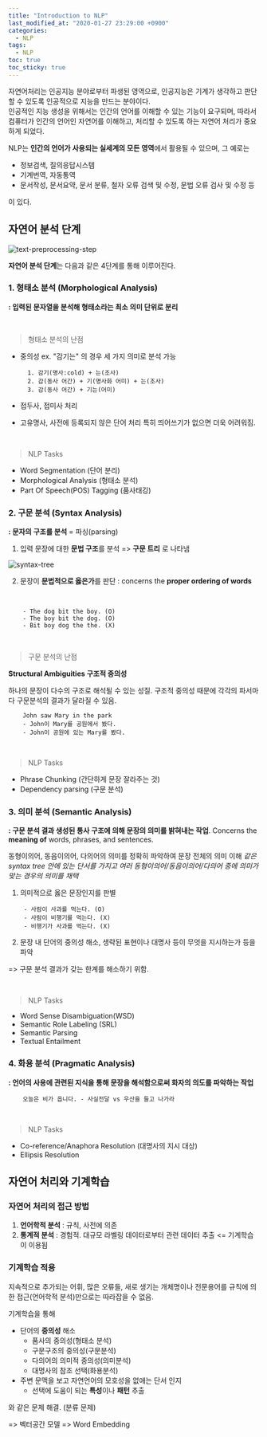 ```yaml
---
title: "Introduction to NLP"
last_modified_at: "2020-01-27 23:29:00 +0900"
categories:
  - NLP
tags:
  - NLP
toc: true
toc_sticky: true
---
```


자연어처리는 인공지능 분야로부터 파생된 영역으로, 인공지능은 기계가 생각하고 판단할 수 있도록 인공적으로 지능을 만드는 분야이다.  
인공적인 지능 생성을 위해서는 인간의 언어를 이해할 수 있는 기능이 요구되며, 따라서 컴퓨터가 인간의 언어인 자연어를 이해하고, 처리할 수 있도록 하는 자연어 처리가 중요하게 되었다.

NLP는 **인간의 언어가 사용되는 실세계의 모든 영역**에서 활용될 수 있으며, 그 예로는

- 정보검색, 질의응답시스템
- 기계번역, 자동통역
- 문서작성, 문서요약, 문서 분류, 철자 오류 검색 및 수정, 문법 오류 검사 및 수정 등

이 있다.

## 자연어 분석 단계

![text-preprocessing-step](https://user-images.githubusercontent.com/35002380/73628767-804f3480-4694-11ea-972d-6c617bd1aeca.jpg)


**자연어 분석 단계**는 다음과 같은 4단계를 통해 이루어진다.


### 1. 형태소 분석 (Morphological Analysis)

**: 입력된 문자열을 분석해 형태소라는 최소 의미 단위로 분리**

<br>

> 형태소 분석의 난점

- 중의성
ex. "감기는" 의 경우 세 가지 의미로 분석 가능

        1. 감기(명사:cold) + 는(조사)
        2. 감(동사 어간) + 기(명사화 어미) + 는(조사)
        3. 감(동사 어간) + 기는(어미)

- 접두사, 접미사 처리
- 고유명사, 사전에 등록되지 않은 단어 처리
특히 띄어쓰기가 없으면 더욱 어려워짐.

<br>

> NLP Tasks

- Word Segmentation (단어 분리)
- Morphological Analysis (형태소 분석)
- Part Of Speech(POS) Tagging (품사태깅)

### 2. 구문 분석 (Syntax Analysis)

**: 문자의 구조를 분석** = 파싱(parsing)

1. 입력 문장에 대한 **문법 구조**를 분석 => **구문 트리** 로 나타냄

![syntax-tree](https://user-images.githubusercontent.com/35002380/73628765-804f3480-4694-11ea-9962-348396ff47e0.jpg)

2. 문장이 **문법적으로 옳은가**를 판단 : concerns the **proper ordering of words**
<br>

        - The dog bit the boy. (O)
        - The boy bit the dog. (O)
        - Bit boy dog the the. (X)

<br>

> 구문 분석의 난점

**Structural Ambiguities 구조적 중의성**

하나의 문장이 다수의 구조로 해석될 수 있는 성질.
구조적 중의성 때문에 각각의 파서마다 구문분석의 결과가 달라질 수 있음.

        John saw Mary in the park
        - John이 Mary를 공원에서 봤다.
        - John이 공원에 있는 Mary를 봤다.

<br>

> NLP Tasks

- Phrase Chunking (간단하게 문장 잘라주는 것)
- Dependency parsing (구문 분석)

### 3. 의미 분석 (Semantic Analysis)

**: 구문 분석 결과 생성된 통사 구조에 의해 문장의 의미를 밝혀내는 작업**.
Concerns the **meaning of** words, phrases, and sentences.

동형이의어, 동음이의어, 다의어의 의미를 정확히 파악하여 문장 전체의 의미 이해
*같은 syntax tree 안에 있는 단서를 가지고 여러 동형이의어/동음이의어/다의어 중에 의미가 맞는 경우의 의미를 채택*

1. 의미적으로 옳은 문장인지를 판별

        - 사람이 사과를 먹는다. (O)
        - 사람이 비행기를 먹는다. (X)
        - 비행기가 사과를 먹는다. (X)

2. 문장 내 단어의 중의성 해소, 생략된 표현이나 대명사 등이 무엇을 지시하는가 등을 파악

=> 구문 분석 결과가 갖는 한계를 해소하기 위함.

<br>

> NLP Tasks

- Word Sense Disambiguation(WSD)
- Semantic Role Labeling (SRL)
- Semantic Parsing
- Textual Entailment

### 4. 화용 분석 (Pragmatic Analysis)

**: 언어의 사용에 관련된 지식을 통해 문장을 해석함으로써 화자의 의도를 파악하는 작업**

        오늘은 비가 옵니다. - 사실전달 vs 우산을 들고 나가라

<br>

> NLP Tasks

- Co-reference/Anaphora Resolution (대명사의 지시 대상)
- Ellipsis Resolution

## 자연어 처리와 기계학습

### 자연어 처리의 접근 방법

1. **언어학적 분석** : 규칙, 사전에 의존
2. **통계적 분석** : 경험적. 대규모 라벨링 데이터로부터 관련 데이터 추출
<= 기계학습이 이용됨

### 기계학습 적용

지속적으로 추가되는 어휘, 많은 오류들, 새로 생기는 개체명이나 전문용어를 규칙에 의한 접근(언어학적 분석)만으로는 따라잡을 수 없음.

기계학습을 통해

- 단어의 **중의성** 해소
    - 품사의 중의성(형태소 분석)
    - 구문구조의 중의성(구문분석)
    - 다의어의 의미적 중의성(의미분석)
    - 대명사의 참조 선택(화용분석)
- 주변 문맥을 보고 자연언어의 모호성을 없애는 단서 인지
    - 선택에 도움이 되는 **특성**이나 **패턴** 추출

와 같은 문제 해결. (분류 문제)

=> 벡터공간 모델 => Word Embedding
